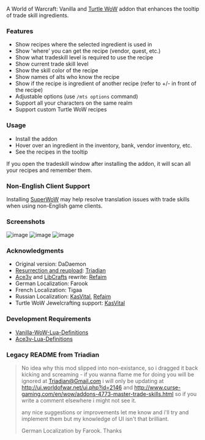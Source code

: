 A World of Warcraft: Vanilla and [Turtle WoW](https://turtle-wow.org) addon that enhances the tooltip of trade skill ingredients.

### Features
- Show recipes where the selected ingredient is used in
- Show 'where' you can get the recipe (vendor, quest, etc.)
- Show what tradeskill level is required to use the recipe
- Show current trade skill level
- Show the skill color of the recipe
- Show names of alts who know the recipe
- Show if the recipe is ingredient of another recipe (refer to +/- in front of the recipe)
- Adjustable options (use `/mts options` command)
- Support all your characters on the same realm
- Support custom Turtle WoW recipes

### Usage
- Install the addon
- Hover over an ingredient in the inventory, bank, vendor inventory, etc.
- See the recipes in the tooltip

If you open the tradeskill window after installing the addon, it will scan all your recipes and remember them.

### Non-English Client Support
Installing [SuperWoW](https://github.com/balakethelock/SuperWoW) may help resolve translation issues with trade skills when using non-English game clients.

### Screenshots
![image](screenshot1.png)
![image](screenshot2.png)
![image](screenshot3.png)

### Acknowledgments
- Original version: DaDaemon
- [Resurrection and reupload](https://www.curseforge.com/wow/addons/project-2618): [Triadian](https://github.com/Triadian)
- [Ace3v](https://github.com/laytya/Ace3v/) and [LibCrafts](https://github.com/refaim/LibCrafts-1.0) rewrite: [Refaim](https://github.com/refaim)
- German Localization: Farook
- French Localization: Tigaa
- Russian Localization: [KasVital](https://github.com/KasVital), [Refaim](https://github.com/refaim)
- Turtle WoW Jewelcrafting support: [KasVital](https://github.com/KasVital)

### Development Requirements
- [Vanilla-WoW-Lua-Definitions](https://github.com/refaim/Vanilla-WoW-Lua-Definitions)
- [Ace3v-Lua-Definitions](https://github.com/refaim/Ace3v-Lua-Definitions)

### Legacy README from Triadian
> No idea why this mod slipped into non-existance, so i dragged it back kicking and screaming - if you wanna flame me
> for doing you will be ignored at Triadian@Gmail.com i will only be updating at http://ui.worldofwar.net/ui.php?id=2146
> and http://www.curse-gaming.com/en/wow/addons-4773-master-trade-skills.html
> so if you write a comment elsewhere i might not see it.
> 
> any nice suggestions or improvements let me know and i'll try and implement them
> but my knowledge of UI isn't that brilliant.
> 
> German Localization by Farook. Thanks

